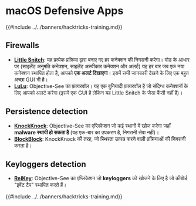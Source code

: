 # macOS Defensive Apps

{{#include ../../banners/hacktricks-training.md}}

## Firewalls

- [**Little Snitch**](https://www.obdev.at/products/littlesnitch/index.html): यह प्रत्येक प्रक्रिया द्वारा बनाए गए हर कनेक्शन की निगरानी करेगा। मोड के आधार पर (साइलेंट अनुमति कनेक्शन, साइलेंट अस्वीकार कनेक्शन और अलर्ट) यह हर बार जब एक नया कनेक्शन स्थापित होता है, आपको **एक अलर्ट दिखाएगा**। इसमें सभी जानकारी देखने के लिए एक बहुत अच्छा GUI भी है।
- [**LuLu**](https://objective-see.org/products/lulu.html): Objective-See का फ़ायरवॉल। यह एक बुनियादी फ़ायरवॉल है जो संदिग्ध कनेक्शनों के लिए आपको अलर्ट करेगा (इसमें एक GUI है लेकिन यह Little Snitch के जैसा फैंसी नहीं है)।

## Persistence detection

- [**KnockKnock**](https://objective-see.org/products/knockknock.html): Objective-See का एप्लिकेशन जो कई स्थानों में खोज करेगा जहाँ **malware स्थायी हो सकता है** (यह एक-बार का उपकरण है, निगरानी सेवा नहीं)।
- [**BlockBlock**](https://objective-see.org/products/blockblock.html): KnockKnock की तरह, जो स्थिरता उत्पन्न करने वाली प्रक्रियाओं की निगरानी करता है।

## Keyloggers detection

- [**ReiKey**](https://objective-see.org/products/reikey.html): Objective-See का एप्लिकेशन जो **keyloggers** को खोजने के लिए है जो कीबोर्ड "इवेंट टैप" स्थापित करते हैं।

{{#include ../../banners/hacktricks-training.md}}
